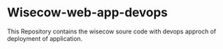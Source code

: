 # Wisecow-web-app-devops
This Repository contains the wisecow soure code with devops approch of deployment of application.
